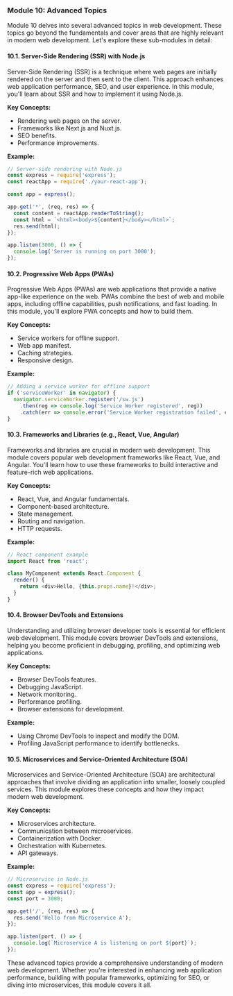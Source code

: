 ### Module 10: Advanced Topics

Module 10 delves into several advanced topics in web development. These topics go beyond the fundamentals and cover areas that are highly relevant in modern web development. Let's explore these sub-modules in detail:

#### 10.1. Server-Side Rendering (SSR) with Node.js

Server-Side Rendering (SSR) is a technique where web pages are initially rendered on the server and then sent to the client. This approach enhances web application performance, SEO, and user experience. In this module, you'll learn about SSR and how to implement it using Node.js.

**Key Concepts:**
- Rendering web pages on the server.
- Frameworks like Next.js and Nuxt.js.
- SEO benefits.
- Performance improvements.

**Example:**
```javascript
// Server-side rendering with Node.js
const express = require('express');
const reactApp = require('./your-react-app');

const app = express();

app.get('*', (req, res) => {
  const content = reactApp.renderToString();
  const html = `<html><body>${content}</body></html>`;
  res.send(html);
});

app.listen(3000, () => {
  console.log('Server is running on port 3000');
});
```

#### 10.2. Progressive Web Apps (PWAs)

Progressive Web Apps (PWAs) are web applications that provide a native app-like experience on the web. PWAs combine the best of web and mobile apps, including offline capabilities, push notifications, and fast loading. In this module, you'll explore PWA concepts and how to build them.

**Key Concepts:**
- Service workers for offline support.
- Web app manifest.
- Caching strategies.
- Responsive design.

**Example:**
```javascript
// Adding a service worker for offline support
if ('serviceWorker' in navigator) {
  navigator.serviceWorker.register('/sw.js')
    .then(reg => console.log('Service Worker registered', reg))
    .catch(err => console.error('Service Worker registration failed', err));
}
```

#### 10.3. Frameworks and Libraries (e.g., React, Vue, Angular)

Frameworks and libraries are crucial in modern web development. This module covers popular web development frameworks like React, Vue, and Angular. You'll learn how to use these frameworks to build interactive and feature-rich web applications.

**Key Concepts:**
- React, Vue, and Angular fundamentals.
- Component-based architecture.
- State management.
- Routing and navigation.
- HTTP requests.

**Example:**
```javascript
// React component example
import React from 'react';

class MyComponent extends React.Component {
  render() {
    return <div>Hello, {this.props.name}!</div>;
  }
}
```

#### 10.4. Browser DevTools and Extensions

Understanding and utilizing browser developer tools is essential for efficient web development. This module covers browser DevTools and extensions, helping you become proficient in debugging, profiling, and optimizing web applications.

**Key Concepts:**
- Browser DevTools features.
- Debugging JavaScript.
- Network monitoring.
- Performance profiling.
- Browser extensions for development.

**Example:**
- Using Chrome DevTools to inspect and modify the DOM.
- Profiling JavaScript performance to identify bottlenecks.

#### 10.5. Microservices and Service-Oriented Architecture (SOA)

Microservices and Service-Oriented Architecture (SOA) are architectural approaches that involve dividing an application into smaller, loosely coupled services. This module explores these concepts and how they impact modern web development.

**Key Concepts:**
- Microservices architecture.
- Communication between microservices.
- Containerization with Docker.
- Orchestration with Kubernetes.
- API gateways.

**Example:**
```javascript
// Microservice in Node.js
const express = require('express');
const app = express();
const port = 3000;

app.get('/', (req, res) => {
  res.send('Hello from Microservice A');
});

app.listen(port, () => {
  console.log(`Microservice A is listening on port ${port}`);
});
```

These advanced topics provide a comprehensive understanding of modern web development. Whether you're interested in enhancing web application performance, building with popular frameworks, optimizing for SEO, or diving into microservices, this module covers it all.

